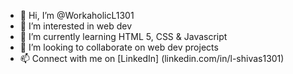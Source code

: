 - 👋 Hi, I’m @WorkaholicL1301
- 👀 I’m interested in web dev
- 🌱 I’m currently learning HTML 5, CSS & Javascript
- 💞️ I’m looking to collaborate on web dev projects
- 📫 Connect with me on [LinkedIn] (linkedin.com/in/l-shivas1301)

<!---
WorkaholicL1301/WorkaholicL1301 is a ✨ special ✨ repository because its `README.md` (this file) appears on your GitHub profile.
You can click the Preview link to take a look at your changes.
--->
